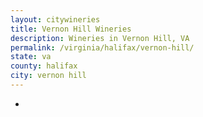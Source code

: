 ```yaml
---
layout: citywineries
title: Vernon Hill Wineries
description: Wineries in Vernon Hill, VA
permalink: /virginia/halifax/vernon-hill/
state: va
county: halifax
city: vernon hill
---
```

-
